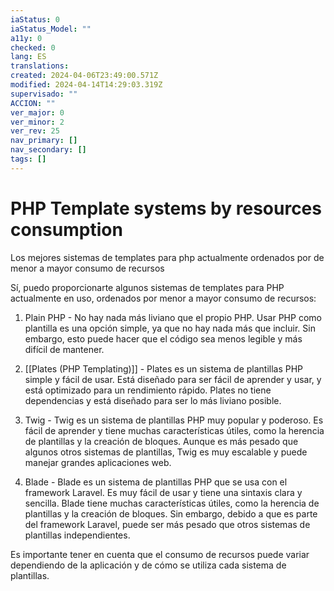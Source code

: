 ```yaml
---
iaStatus: 0
iaStatus_Model: ""
a11y: 0
checked: 0
lang: ES
translations: 
created: 2024-04-06T23:49:00.571Z
modified: 2024-04-14T14:29:03.319Z
supervisado: ""
ACCION: ""
ver_major: 0
ver_minor: 2
ver_rev: 25
nav_primary: []
nav_secondary: []
tags: []
---
```

# PHP Template systems by resources consumption

Los mejores sistemas de templates para php actualmente ordenados por de menor a mayor consumo de recursos

Sí, puedo proporcionarte algunos sistemas de templates para PHP actualmente en uso, ordenados por menor a mayor consumo de recursos:

1.  Plain PHP - No hay nada más liviano que el propio PHP. Usar PHP como plantilla es una opción simple, ya que no hay nada más que incluir. Sin embargo, esto puede hacer que el código sea menos legible y más difícil de mantener.
    
2.  [[Plates (PHP Templating)]] - Plates es un sistema de plantillas PHP simple y fácil de usar. Está diseñado para ser fácil de aprender y usar, y está optimizado para un rendimiento rápido. Plates no tiene dependencias y está diseñado para ser lo más liviano posible.
    
3.  Twig - Twig es un sistema de plantillas PHP muy popular y poderoso. Es fácil de aprender y tiene muchas características útiles, como la herencia de plantillas y la creación de bloques. Aunque es más pesado que algunos otros sistemas de plantillas, Twig es muy escalable y puede manejar grandes aplicaciones web.
    
4.  Blade - Blade es un sistema de plantillas PHP que se usa con el framework Laravel. Es muy fácil de usar y tiene una sintaxis clara y sencilla. Blade tiene muchas características útiles, como la herencia de plantillas y la creación de bloques. Sin embargo, debido a que es parte del framework Laravel, puede ser más pesado que otros sistemas de plantillas independientes.
    

Es importante tener en cuenta que el consumo de recursos puede variar dependiendo de la aplicación y de cómo se utiliza cada sistema de plantillas.